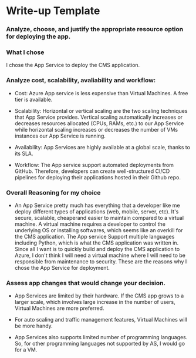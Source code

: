 # Write-up Template

### Analyze, choose, and justify the appropriate resource option for deploying the app.

### What I chose
I chose the App Service to deploy the CMS application.

### Analyze cost, scalability, avaliability and workflow:

- Cost: Azure App service is less expensive than Virtual Machines. A free tier is available.

- Scalability: Horizontal or vertical scaling are the two scaling techniques that App Service provides. Vertical scaling automatically increases or decreases resources allocated (CPUs, RAMs, etc.) to our App Service while horizontal scaling increases or decreases the number of VMs instances our App Service is running.

- Availability: App Services are highly available at a global scale, thanks to its SLA.

- Workflow: The App service support automated deployments from GitHub. Therefore, developers can create well-structured CI/CD pipelines for deploying their applications hosted in their Github repo.

### Overall Reasoning for my choice
- An App Service pretty much has everything that a developer like me deploy different types of applications (web, mobile, server, etc). It's secure, scalable, cheaperand easier to maintain compared to a virtual machine. A virtual machine requires a developer to control the underlying OS or installing softwares, which seems like an overkill for the CMS application.
The App service Support multiple languages including Python, which is what the CMS application was written in. Since all I want is to quickly build and deploy the CMS application to Azure, I don't think I will need a virtual machine where I will need to be responsible from maintenance to security. These are the reasons why I chose the App Service for deployment.


### Assess app changes that would change your decision. 

- App Services are limited by their hardware. If the CMS app grows to a larger scale, which involves large increase in the number of users, Virtual Machines are more preferred.

- For auto scaling and traffic management features, Virtual Machines will be more handy.

- App Services also supports limited number of programming languages. So, for other programming languages not supported by AS, I would go for a VM.
